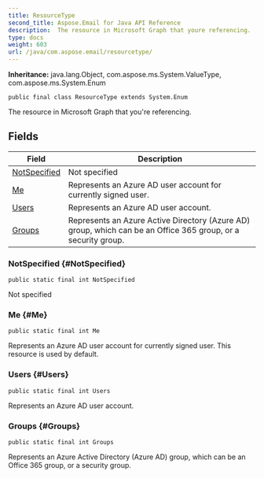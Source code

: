 ```yaml
---
title: ResourceType
second_title: Aspose.Email for Java API Reference
description:  The resource in Microsoft Graph that youre referencing.
type: docs
weight: 603
url: /java/com.aspose.email/resourcetype/
---
```

**Inheritance:**
java.lang.Object, com.aspose.ms.System.ValueType, com.aspose.ms.System.Enum
```
public final class ResourceType extends System.Enum
```

The resource in Microsoft Graph that you're referencing.
## Fields

| Field | Description |
| --- | --- |
| [NotSpecified](#NotSpecified) | Not specified |
| [Me](#Me) | Represents an Azure AD user account for currently signed user. |
| [Users](#Users) | Represents an Azure AD user account. |
| [Groups](#Groups) | Represents an Azure Active Directory (Azure AD) group, which can be an Office 365 group, or a security group. |
### NotSpecified {#NotSpecified}
```
public static final int NotSpecified
```


Not specified

### Me {#Me}
```
public static final int Me
```


Represents an Azure AD user account for currently signed user. This resource is used by default.

### Users {#Users}
```
public static final int Users
```


Represents an Azure AD user account.

### Groups {#Groups}
```
public static final int Groups
```


Represents an Azure Active Directory (Azure AD) group, which can be an Office 365 group, or a security group.

